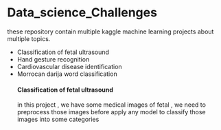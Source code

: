 # Data_science_Challenges
these repository contain multiple kaggle machine learning projects about multiple topics. 



<ul>
  <li>Classification of fetal ultrasound  </li>
  <li>Hand gesture recognition  </li>
  <li>Cardiovascular disease identification </li>
  <li>Morrocan darija word classification </li>

  
  
<h4>Classification of fetal ultrasound</h4>
 <div> in this project , we have some medical images of fetal , we need to preprocess those images before apply any model to classify those images into some categories
  </div>
  
  

  
 
